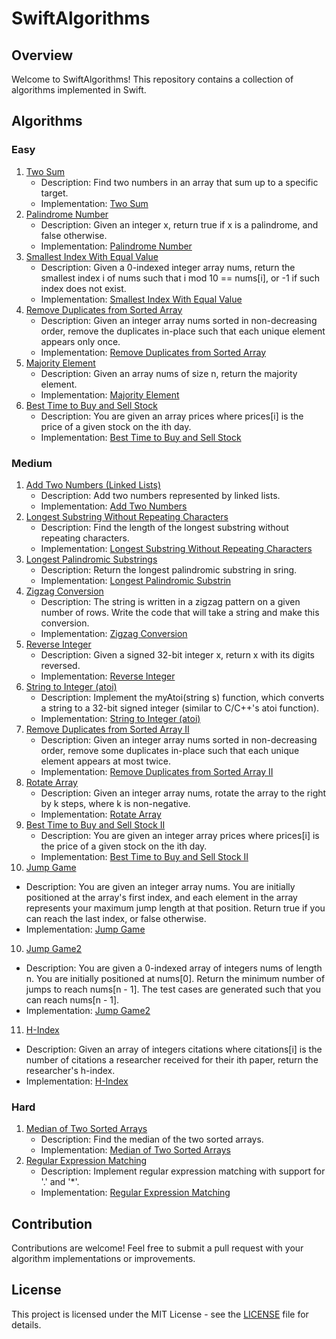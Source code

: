 # SwiftAlgorithms

## Overview

Welcome to SwiftAlgorithms! This repository contains a collection of algorithms implemented in Swift.

## Algorithms

### Easy
1. [Two Sum](./Easy/Two%20Sum)
   - Description: Find two numbers in an array that sum up to a specific target.
   - Implementation: [Two Sum](./Easy/Two%20Sum/TwoSum.swift)
2. [Palindrome Number](./Easy/Palindrome%20Number)
   - Description: Given an integer x, return true if x is a palindrome, and false otherwise.
   - Implementation: [Palindrome Number](./Easy/Palindrome%20Number/PalindromeNumber.swift)
3. [Smallest Index With Equal Value](./Easy/Smallest%20Index%20With%20Equal%20Value)
   - Description: Given a 0-indexed integer array nums, return the smallest index i of nums such that i mod 10 == nums[i], or -1 if such index does not exist.
   - Implementation: [Smallest Index With Equal Value](./Easy/Smallest%20Index%20With%20Equal%20Value/SmallestIndexWithEqualValue.swift)
4. [Remove Duplicates from Sorted Array](./Easy/Remove%20Duplicates%20from%20Sorted%20Array)
   - Description: Given an integer array nums sorted in non-decreasing order, remove the duplicates in-place such that each unique element appears only once.
   - Implementation: [Remove Duplicates from Sorted Array](./Easy/Remove%20Duplicates%20from%20Sorted%20Array/RemoveDuplicatesFromSortedArray.swift)
5. [Majority Element](./Easy/Majority%20Element)
   - Description: Given an array nums of size n, return the majority element.
   - Implementation: [Majority Element](./Easy/Majority%20Element/MajorityElement.swift)
6. [Best Time to Buy and Sell Stock](./Easy/Best%20Time%20to%20Buy%20and%20Sell%20Stock)
   - Description: You are given an array prices where prices[i] is the price of a given stock on the ith day.
   - Implementation: [Best Time to Buy and Sell Stock](./Easy/Best%20Time%20to%20Buy%20and%20Sell%20Stock/BestTimeToBuyAndSellStock.swift)

### Medium
1. [Add Two Numbers (Linked Lists)](./Medium/Add%20Two%20Numbers)
   - Description: Add two numbers represented by linked lists.
   - Implementation: [Add Two Numbers](./Medium/Add%20Two%20Numbers/AddTwoNumbers.swift)
2. [Longest Substring Without Repeating Characters](./Medium/Longest%20Substring%20Without%20Repeating%20Characters)
   - Description: Find the length of the longest substring without repeating characters.
   - Implementation: [Longest Substring Without Repeating Characters](./Medium/Longest%20Substring%20Without%20Repeating%20Characters/LongestSubstringWithoutRepeatingCharacters.swift)
3. [Longest Palindromic Substrings](./Medium/Longest%20Palindromic%20Substring)
   - Description: Return the longest palindromic substring in sring.
   - Implementation: [Longest Palindromic Substrin](./Medium/Longest%20Palindromic%20Substring/LongestPalindromicSubstrin.swift) 
4. [Zigzag Conversion](./Medium/Zigzag%20Conversion)
   - Description: The string is written in a zigzag pattern on a given number of rows. Write the code that will take a string and make this conversion.
   - Implementation: [Zigzag Conversion](./Medium/Zigzag%20Conversion/ZigzagConversion.swift) 
5. [Reverse Integer](./Medium/Reverse%20Integer)
   - Description: Given a signed 32-bit integer x, return x with its digits reversed.
   - Implementation: [Reverse Integer](./Medium/Reverse%20Integer/ReverseInteger.swift) 
6. [String to Integer (atoi)](./Medium/String%20to%20Integer%20(atoi))
   - Description: Implement the myAtoi(string s) function, which converts a string to a 32-bit signed integer (similar to C/C++'s atoi function).
   - Implementation: [String to Integer (atoi)](./Medium/String%20to%20Integer%20(atoi)/Atoi.swift) 
7. [Remove Duplicates from Sorted Array II](./Medium/Remove%20Duplicates%20from%20Sorted%20Array%202)
   - Description: Given an integer array nums sorted in non-decreasing order, remove some duplicates in-place such that each unique element appears at most twice.
   - Implementation: [Remove Duplicates from Sorted Array II](./Medium/Remove%20Duplicates%20from%20Sorted%20Array%202/RemoveDuplicatesFromSortedArrayII.swift) 
8. [Rotate Array](./Medium/Rotate%20Array)
   - Description: Given an integer array nums, rotate the array to the right by k steps, where k is non-negative.
   - Implementation: [Rotate Array](./Medium/Rotate%20Array/RotateArray.swift) 
9. [Best Time to Buy and Sell Stock II](./Medium/Best%20Time%20to%20Buy%20and%20Sell%20Stock%20II)
   - Description: You are given an integer array prices where prices[i] is the price of a given stock on the ith day.
   - Implementation: [Best Time to Buy and Sell Stock II](./Medium/Best%20Time%20to%20Buy%20and%20Sell%20Stock%20II/BestTimeToBuyAndSellStockII.swift) 
10. [Jump Game](./Medium/Jump%20Game)
   - Description: You are given an integer array nums. You are initially positioned at the array's first index, and each element in the array represents your maximum jump length at that position. Return true if you can reach the last index, or false otherwise.
   - Implementation: [Jump Game](./Medium/Jump%20Game/JumpGame.swift) 
10. [Jump Game2](./Medium/Jump%20Game%20II)
   - Description: You are given a 0-indexed array of integers nums of length n. You are initially positioned at nums[0]. Return the minimum number of jumps to reach nums[n - 1]. The test cases are generated such that you can reach nums[n - 1].
   - Implementation: [Jump Game2](./Medium/Jump%20Game%20II/JumpGame2.swift) 
11. [H-Index](./Medium/H-Index)
   - Description: Given an array of integers citations where citations[i] is the number of citations a researcher received for their ith paper, return the researcher's h-index.
   - Implementation: [H-Index](./Medium/H-Index/H-Index.swift) 

### Hard
1. [Median of Two Sorted Arrays](./Hard/Median%20of%20Two%20Sorted%20Arrays)
   - Description: Find the median of the two sorted arrays.
   - Implementation: [Median of Two Sorted Arrays](./Hard/Median%20of%20Two%20Sorted%20Arrays/MedianofTwoSortedArrays.swift)
2. [Regular Expression Matching](./Hard/Regular%20Expression%20Matching)
   - Description: Implement regular expression matching with support for '.' and '*'.
   - Implementation: [Regular Expression Matching](./Hard/Regular%20Expression%20Matching/RegularExpressionMatching.swift)

## Contribution

Contributions are welcome! Feel free to submit a pull request with your algorithm implementations or improvements.

## License

This project is licensed under the MIT License - see the [LICENSE](./LICENSE) file for details.